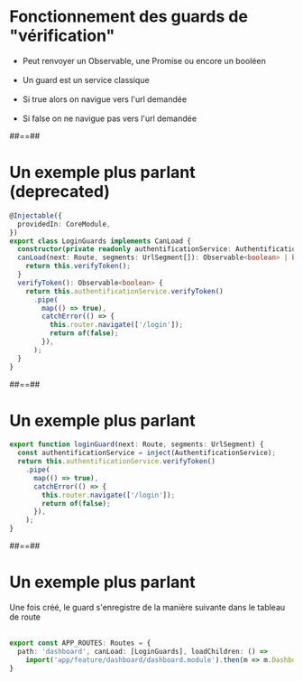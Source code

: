 <!-- .slide -->
# Fonctionnement des guards de "vérification"

- Peut renvoyer un Observable, une Promise ou encore un booléen<br><br>
- Un guard est un service classique<br><br>
- Si true alors on navigue vers l'url demandée<br><br>
- Si false on ne navigue pas vers l'url demandée

##==##

<!-- .slide: class="with-code inconsolata" -->
# Un exemple plus parlant (deprecated)
```typescript
@Injectable({
  providedIn: CoreModule,
})
export class LoginGuards implements CanLoad {
  constructor(private readonly authentificationService: AuthentificationService, private readonly router: Router) {}
  canLoad(next: Route, segments: UrlSegment[]): Observable<boolean> | boolean {
    return this.verifyToken();
  }
  verifyToken(): Observable<boolean> {
    return this.authentificationService.verifyToken()
      .pipe(
        map(() => true),
        catchError(() => {
          this.router.navigate(['/login']);
          return of(false);
        }),
      );
  }
}
```
<!-- .element: class="big-code" -->

##==##

<!-- .slide: class="sfeir-basic-slide with-code inconsolata" -->
# Un exemple plus parlant

```typescript
export function loginGuard(next: Route, segments: UrlSegment) {
  const authentificationService = inject(AuthentificationService);
  return this.authentificationService.verifyToken()
    .pipe(
      map(() => true),
      catchError(() => {
        this.router.navigate(['/login']);
        return of(false);
      }),
    );
}
```
<!-- .element: class="big-code" -->

##==##

<!-- .slide: class="with-code inconsolata" -->
# Un exemple plus parlant

Une fois créé, le guard s'enregistre de la manière suivante dans le tableau de route
<br><br>

```typescript
export const APP_ROUTES: Routes = {
  path: 'dashboard', canLoad: [LoginGuards], loadChildren: () =>
    import('app/feature/dashboard/dashboard.module').then(m => m.DashboardModule)
}
```
<!-- .element: class="big-code" -->
